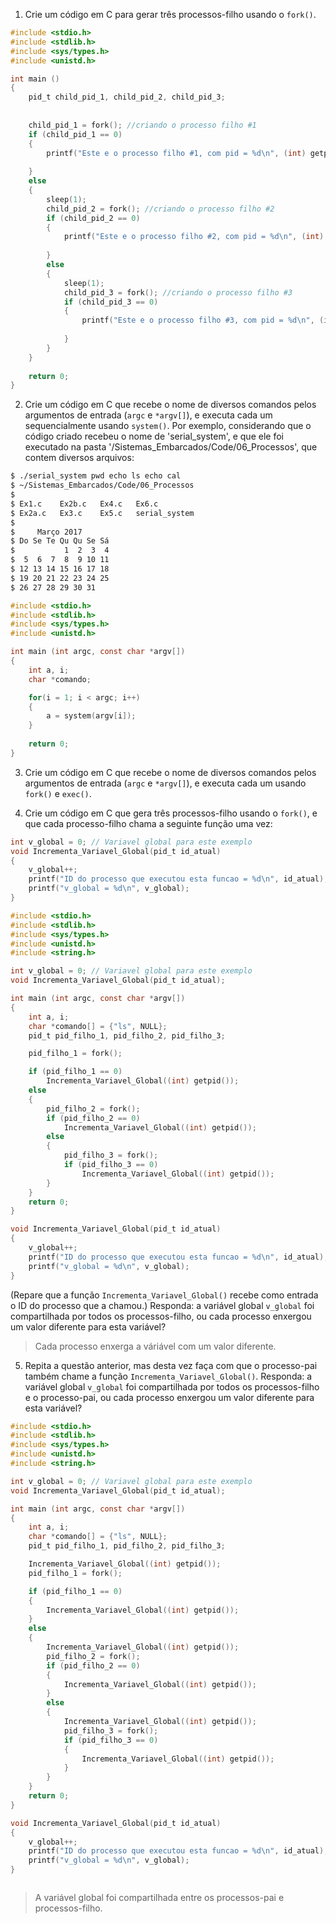 1. Crie um código em C para gerar três processos-filho usando o `fork()`.

```C
#include <stdio.h>
#include <stdlib.h>
#include <sys/types.h>
#include <unistd.h>

int main ()
{
	pid_t child_pid_1, child_pid_2, child_pid_3;
	
	
	child_pid_1 = fork(); //criando o processo filho #1
	if (child_pid_1 == 0)
	{
		printf("Este e o processo filho #1, com pid = %d\n", (int) getpid());
		
	}
	else
	{
		sleep(1);
		child_pid_2 = fork(); //criando o processo filho #2
		if (child_pid_2 == 0)
		{
			printf("Este e o processo filho #2, com pid = %d\n", (int) getpid());
			
		}
		else
		{
			sleep(1);
			child_pid_3 = fork(); //criando o processo filho #3
			if (child_pid_3 == 0)
			{
				printf("Este e o processo filho #3, com pid = %d\n", (int) getpid());
				
			}	
		}
	}
	
	return 0;
}
```

2. Crie um código em C que recebe o nome de diversos comandos pelos argumentos de entrada (`argc` e `*argv[]`), e executa cada um sequencialmente usando `system()`. Por exemplo, considerando que o código criado recebeu o nome de 'serial_system', e que ele foi executado na pasta '/Sistemas_Embarcados/Code/06_Processos', que contem diversos arquivos:

```bash
$ ./serial_system pwd echo ls echo cal
$ ~/Sistemas_Embarcados/Code/06_Processos
$
$ Ex1.c    Ex2b.c   Ex4.c   Ex6.c
$ Ex2a.c   Ex3.c    Ex5.c   serial_system
$
$     Março 2017
$ Do Se Te Qu Qu Se Sá
$           1  2  3  4
$  5  6  7  8  9 10 11
$ 12 13 14 15 16 17 18
$ 19 20 21 22 23 24 25
$ 26 27 28 29 30 31
```

```C
#include <stdio.h>
#include <stdlib.h>
#include <sys/types.h>
#include <unistd.h>

int main (int argc, const char *argv[])
{
	int a, i;
	char *comando;

	for(i = 1; i < argc; i++)
	{
		a = system(argv[i]);
	}
	
	return 0;
}
```

3. Crie um código em C que recebe o nome de diversos comandos pelos argumentos de entrada (`argc` e `*argv[]`), e executa cada um usando `fork()` e `exec()`.

4. Crie um código em C que gera três processos-filho usando o `fork()`, e que cada processo-filho chama a seguinte função uma vez:

```C
int v_global = 0; // Variavel global para este exemplo
void Incrementa_Variavel_Global(pid_t id_atual)
{
	v_global++;
	printf("ID do processo que executou esta funcao = %d\n", id_atual);
	printf("v_global = %d\n", v_global);
}
```

```C
#include <stdio.h>
#include <stdlib.h>
#include <sys/types.h>
#include <unistd.h>
#include <string.h>

int v_global = 0; // Variavel global para este exemplo
void Incrementa_Variavel_Global(pid_t id_atual);

int main (int argc, const char *argv[])
{
	int a, i;
	char *comando[] = {"ls", NULL};
	pid_t pid_filho_1, pid_filho_2, pid_filho_3;

	pid_filho_1 = fork();

	if (pid_filho_1 == 0)
		Incrementa_Variavel_Global((int) getpid());
	else
	{
		pid_filho_2 = fork();
		if (pid_filho_2 == 0)
			Incrementa_Variavel_Global((int) getpid()); 
		else
		{
			pid_filho_3 = fork();
			if (pid_filho_3 == 0)
				Incrementa_Variavel_Global((int) getpid());
		}
	}
	return 0;
}

void Incrementa_Variavel_Global(pid_t id_atual)
{
	v_global++;
	printf("ID do processo que executou esta funcao = %d\n", id_atual);
	printf("v_global = %d\n", v_global);
}
```

(Repare que a função `Incrementa_Variavel_Global()` recebe como entrada o ID do processo que a chamou.) Responda: a variável global `v_global` foi compartilhada por todos os processos-filho, ou cada processo enxergou um valor diferente para esta variável?

> Cada processo enxerga a váriável com um valor diferente.

5. Repita a questão anterior, mas desta vez faça com que o processo-pai também chame a função `Incrementa_Variavel_Global()`. Responda: a variável global `v_global` foi compartilhada por todos os processos-filho e o processo-pai, ou cada processo enxergou um valor diferente para esta variável?

```C
#include <stdio.h>
#include <stdlib.h>
#include <sys/types.h>
#include <unistd.h>
#include <string.h>

int v_global = 0; // Variavel global para este exemplo
void Incrementa_Variavel_Global(pid_t id_atual);

int main (int argc, const char *argv[])
{
	int a, i;
	char *comando[] = {"ls", NULL};
	pid_t pid_filho_1, pid_filho_2, pid_filho_3;

	Incrementa_Variavel_Global((int) getpid()); 
	pid_filho_1 = fork();

	if (pid_filho_1 == 0)
	{
		Incrementa_Variavel_Global((int) getpid()); 
	}
	else
	{
		Incrementa_Variavel_Global((int) getpid());
		pid_filho_2 = fork(); 
		if (pid_filho_2 == 0)
		{
			Incrementa_Variavel_Global((int) getpid()); 
		}
		else
		{
			Incrementa_Variavel_Global((int) getpid());
			pid_filho_3 = fork();
			if (pid_filho_3 == 0)
			{
				Incrementa_Variavel_Global((int) getpid()); 
			}
		}
	}
	return 0;
}

void Incrementa_Variavel_Global(pid_t id_atual)
{
	v_global++;
	printf("ID do processo que executou esta funcao = %d\n", id_atual);
	printf("v_global = %d\n", v_global);
}



```

> A variável global foi compartilhada entre os processos-pai e processos-filho.